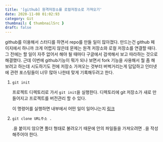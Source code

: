 ```yaml
---
title: '[github] 원격저장소를 로컬저장소로 가져오기'
date: 2020-11-08 01:02:93
category: Git
thumbnail: { thumbnailSrc }
draft: false
---
```


github를 이용해서 스터디를 하면서 repo를 만들 일이 많아졌다. 만드는건 github 페이지에서 하니까 크게 어렵지 않은데 문제는 원격 저장소와 로컬 저장소를 연결할 때다. 그 전에는 할 일이 자주 없어서 해야 될 때마다 구글에서 검색해서 보고 따라하는 것으로 해결했다. 근데 이번에 github기능이 뭐가 되나 보면서 fork 기능을 사용해서 뭘 좀 해보려고 하는데 시도하기도 전에 저장소 가져오는 것부터 버벅거리는게 답답하고 인터넷에 관련 포스팅들이 너무 많아 나한테 맞게 기록해두려고 한다.

1. `git init`

   프로젝트 디렉토리로 가서 `git init`을 실행한다. 디렉토리에 git 저장소가 새로 만들어지고 프로젝트를 버전관리 할 수 있다.

   이 명령어를 실행하면 내부에서 어떤 일이 일어나는지 [링크](https://git-scm.herokuapp.com/book/ko/v2/Git%EC%9D%98-%EB%82%B4%EB%B6%80-Plumbing-%EB%AA%85%EB%A0%B9%EA%B3%BC-Porcelain-%EB%AA%85%EB%A0%B9#_plumbing_porcelain)

2. `git clone URL주소 .`

   .을 붙이지 않으면 폴더 형태로 불려오기 때문에 안의 파일들을 가져오려면 `.`을 작성해주어야 한다.
